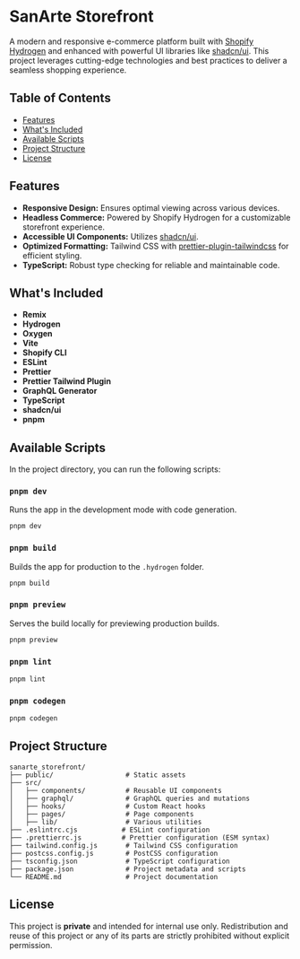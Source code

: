 # SanArte Storefront

A modern and responsive e-commerce platform built with [Shopify Hydrogen](https://shopify.dev/custom-storefronts/hydrogen) and enhanced with powerful UI libraries like [shadcn/ui](https://ui.shadcn.com/). This project leverages cutting-edge technologies and best practices to deliver a seamless shopping experience.

## Table of Contents

- [Features](#features)
- [What's Included](#whats-included)
- [Available Scripts](#available-scripts)
- [Project Structure](#project-structure)
- [License](#license)

## Features

- **Responsive Design:** Ensures optimal viewing across various devices.
- **Headless Commerce:** Powered by Shopify Hydrogen for a customizable storefront experience.
- **Accessible UI Components:** Utilizes [shadcn/ui](https://ui.shadcn.com/).
- **Optimized Formatting:** Tailwind CSS with [prettier-plugin-tailwindcss](https://github.com/tailwindlabs/prettier-plugin-tailwindcss) for efficient styling.
- **TypeScript:** Robust type checking for reliable and maintainable code.

## What's Included

- **Remix**
- **Hydrogen**
- **Oxygen**
- **Vite**
- **Shopify CLI**
- **ESLint**
- **Prettier**
- **Prettier Tailwind Plugin**
- **GraphQL Generator**
- **TypeScript**
- **shadcn/ui**
- **pnpm**

## Available Scripts

In the project directory, you can run the following scripts:

### `pnpm dev`

Runs the app in the development mode with code generation.

```bash
pnpm dev
```

### `pnpm build`

Builds the app for production to the `.hydrogen` folder.

```bash
pnpm build
```

### `pnpm preview`

Serves the build locally for previewing production builds.

```bash
pnpm preview
```

### `pnpm lint`

```bash
pnpm lint
```

### `pnpm codegen`

```bash
pnpm codegen
```

## Project Structure

```
sanarte_storefront/
├── public/                  # Static assets
├── src/
│   ├── components/          # Reusable UI components
│   ├── graphql/             # GraphQL queries and mutations
│   ├── hooks/               # Custom React hooks
│   ├── pages/               # Page components
│   ├── lib/                 # Various utilities
├── .eslintrc.cjs           # ESLint configuration
├── .prettierrc.js          # Prettier configuration (ESM syntax)
├── tailwind.config.js       # Tailwind CSS configuration
├── postcss.config.js        # PostCSS configuration
├── tsconfig.json            # TypeScript configuration
├── package.json             # Project metadata and scripts
└── README.md                # Project documentation
```

## License

This project is **private** and intended for internal use only. Redistribution and reuse of this project or any of its parts are strictly prohibited without explicit permission.
